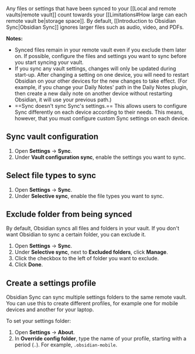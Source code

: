 Any files or settings that have been synced to your [[Local and remote vaults|remote vault]] count towards your [[Limitations#How large can each remote vault be|storage space]]. By default, [[Introduction to Obsidian Sync|Obsidian Sync]] ignores larger files such as audio, video, and PDFs.

**Notes:**

- Synced files remain in your remote vault even if you exclude them later on. If possible, configure the files and settings you want to sync before you start syncing your vault.
- If you sync any vault settings, changes will only be updated during start-up. After changing a setting on one device, you will need to restart Obsidian on your other devices for the new changes to take effect. (For example, if you change your Daily Notes' path in the Daily Notes plugin, then create a new daily note on another device without restarting Obsidian, it will use your previous path.)
- ==Sync doesn't sync Sync's settings.== This allows users to configure Sync differently on each device according to their needs. This means, however, that you must configure custom Sync settings on each device.

## Sync vault configuration

1. Open **Settings** -> **Sync**.
2. Under **Vault configuration sync**, enable the settings you want to sync.

## Select file types to sync

1. Open **Settings** -> **Sync**.
2. Under **Selective sync**, enable the file types you want to sync.

## Exclude folder from being synced

By default, Obsidian syncs all files and folders in your vault. If you don't want Obsidian to sync a certain folder, you can exclude it.

1. Open **Settings** -> **Sync**.
2. Under **Selective sync**, next to **Excluded folders**, click **Manage**.
3. Click the checkbox to the left of folder you want to exclude.
4. Click **Done**.

## Create a settings profile

Obsidian Sync can sync multiple settings folders to the same remote vault. You can use this to create different profiles, for example one for mobile devices and another for your laptop.

To set your settings folder:

1. Open **Settings** -> **About**.
2. In **Override config folder**, type the name of your profile, starting with a period (`.`). For example, `.obsidian-mobile`.
